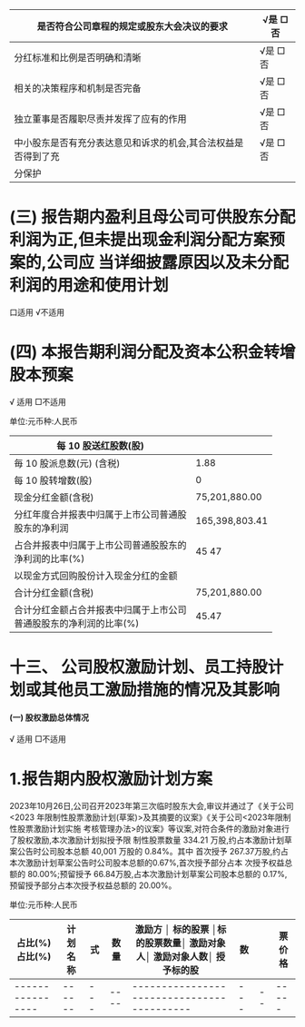 | 是否符合公司章程的规定或股东大会决议的要求           | √是 □否 |
|---------------------------------|-------|
| 分红标准和比例是否明确和清晰                  | √是 □否 |
| 相关的决策程序和机制是否完备                  | √是 □否 |
| 独立董事是否履职尽责并发挥了应有的作用             | √是 □否 |
| 中小股东是否有充分表达意见和诉求的机会,其合法权益是否得到了充 | √是 □否 |
| 分保护                             |       |

# (三) 报告期内盈利且母公司可供股东分配利润为正,但未提出现金利润分配方案预案的,公司应 当详细披露原因以及未分配利润的用途和使用计划

口适用 √不适用

# (四) 本报告期利润分配及资本公积金转增股本预案

√ 适用 □不适用

单位:元币种:人民币

| 每 10 股送红股数(股)                          |                |
|----------------------------------------|----------------|
| 毎 10 股派息数(元) (含税)                      | 1.88           |
| 每 10 股转增数(股)                           | 0              |
| 现金分红金额(含税)                             | 75,201,880.00  |
| 分红年度合并报表中归属于上市公司普通股<br>股东的净利润          | 165,398,803.41 |
| 占合并报表中归属于上市公司普通股股东的<br>浄利润的比率(%)       | 45 47          |
| 以现金方式回购股份计入现金分红的金额                     |                |
| 合计分红金额(含税)                             | 75,201,880.00  |
| 合计分红金额占合并报表中归属于上市公司<br>普通股股东的净利润的比率(%) | 45.47          |

# 十三、 公司股权激励计划、员工持股计划或其他员工激励措施的情况及其影响

#### (一) 股权激励总体情况

√ 适用 □不适用

# 1.报告期内股权激励计划方案

2023年10月26日,公司召开2023年第三次临时股东大会,审议并通过了《关于公司<2023 年限制性股票激励计划(草案)>及其摘要的议案》《关于公司<2023年限制性股票激励计划实施 考核管理办法>的议案》等议案,对符合条件的激励对象进行了股权激励,本次激励计划拟授予限 制性股票数量 334.21 万股,约占本激励计划草案公告时公司股本总额 40,001 万股的 0.84%。其中 首次授予 267.37万股,约占本次激励计划草案公告时公司股本总额的0.67%,首次授予部分占本 次授予权益总额的 80.00%;预留授予 66.84万股,占本次激励计划草案公司股本总额的 0.17%, 预留授予部分占本次授予权益总额的 20.00%。

単位:元币种:人民币

| 占比(%)<br>占比(%) | 计划名称 | 式 | 数量 | 激励方 │ 标的股票 │标的股票数量│ 激励对象人│ 激励对象人数│ 授予标的股 | 数 |  | 票价格 |
|----------------|------|---|----|------------------------------------------|---|--|-----|
|----------------|------|---|----|------------------------------------------|---|--|-----|